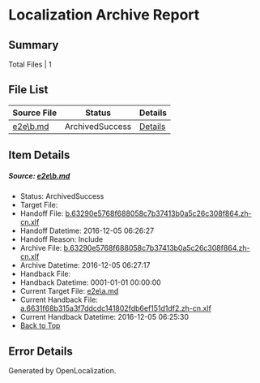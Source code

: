 # <a name='report-top'></a> Localization Archive Report

## Summary
 Total Files | 1

## File List
 Source File | Status | Details 
 ----------- | ------ | ------- 
 [e2e\b.md](https://github.com/OpenLocalizationTestOrg/ol-test0/blob/4e429e4b7ea4bbafa77cb34e3f01a09f0cf311fc/e2e/b.md) | ArchivedSuccess | [Details](#9001fde06f730ce3fe663cd5d015ec17fd9f68a02)

## Item Details
##### <a name='9001fde06f730ce3fe663cd5d015ec17fd9f68a02'></a> Source: [e2e\b.md](https://github.com/OpenLocalizationTestOrg/ol-test0/blob/4e429e4b7ea4bbafa77cb34e3f01a09f0cf311fc/e2e/b.md)
* Status: ArchivedSuccess
* Target File: 
* Handoff File: [b.63290e5768f688058c7b37413b0a5c26c308f864.zh-cn.xlf](https://github.com/OpenLocalizationTestOrg/ol-test0-handoff/blob/5dc5e7c3319dbdf35da6e5d46555e5d78dbaf895/ol-handoff/OpenLocalizationTestOrg/ol-test0-zhcn/shujia/ht/b.63290e5768f688058c7b37413b0a5c26c308f864.zh-cn.xlf)
* Handoff Datetime: 2016-12-05 06:26:27
* Handoff Reason: Include
* Archive File: [b.63290e5768f688058c7b37413b0a5c26c308f864.zh-cn.xlf](https://github.com/OpenLocalizationTestOrg/ol-test0-handoff/blob/a912bf5ddef41a268d92f5437bddae57b7a01afc/ol-archive/OpenLocalizationTestOrg/ol-test0-zhcn/shujia/ht/b.63290e5768f688058c7b37413b0a5c26c308f864.zh-cn.xlf)
* Archive Datetime: 2016-12-05 06:27:17
* Handback File: 
* Handback Datetime: 0001-01-01 00:00:00
* Current Target File: [e2e\a.md](https://github.com/OpenLocalizationTestOrg/ol-test0-zhcn/blob/bd2b50e650305632032fbc78ca2b76ce7ea4f500/e2e/a.md)
* Current Handback File: [a.6631f68b315a3f7ddcdc141802fdb6ef151d1df2.zh-cn.xlf](https://github.com/OpenLocalizationTestOrg/ol-test0-handback/blob/feeb55d1146e826d66ac14ceac6cd13d44cbcf08/ol-handback/OpenLocalizationTestOrg/ol-test0-zhcn/shujia/ht/a.6631f68b315a3f7ddcdc141802fdb6ef151d1df2.zh-cn.xlf)
* Current Handback Datetime: 2016-12-05 06:25:30
* [Back to Top](#report-top)


## Error Details

Generated by OpenLocalization.
